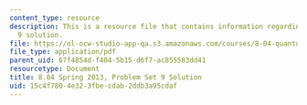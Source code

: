 ```yaml
---
content_type: resource
description: This is a resource file that contains information regarding problem set
  9 solution.
file: https://ol-ocw-studio-app-qa.s3.amazonaws.com/courses/8-04-quantum-physics-i-spring-2013/15c4f7804e323fbecdab2ddb3a95cdaf_MIT8_04S13_ps9_sol.pdf
file_type: application/pdf
parent_uid: 67f4854d-f404-5b15-d6f7-ac855583dd41
resourcetype: Document
title: 8.04 Spring 2013, Problem Set 9 Solution
uid: 15c4f780-4e32-3fbe-cdab-2ddb3a95cdaf
---
```

